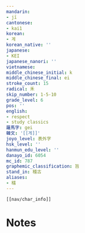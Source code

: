 ```yaml
---
mandarin:
- jī
cantonese:
- kai1
korean:
- 계
korean_native: ''
japanese:
- KEI
japanese_nanori: ''
vietnamese:
middle_chinese_initial: k
middle_chinese_final: ei
stroke_count: 15
radical: 禾
skip_number: 1-5-10
grade_level: 6
pos: ''
english:
- respect
- study classics
羅馬字: gei
韓文: '[[게]]'
joyo_level: 表外字
hsk_level: ''
hanmun_edu_level: ''
danayo_id: 6054
mc_id: 787
graphemic_classification: 旨
stand_in: 稽古
aliases:
- 𥡴
---
```

```meta-bind-embed
[[nav/char_info]]
```

# Notes
